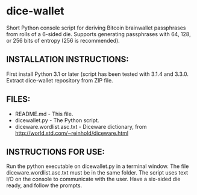 dice-wallet
===========

Short Python console script for deriving Bitcoin brainwallet passphrases from rolls of a 6-sided die.  Supports generating passphrases with 64, 128, or 256 bits of entropy (256 is recommended).

INSTALLATION INSTRUCTIONS:
--------------------------

First install Python 3.1 or later (script has been tested with 3.1.4 and 3.3.0.  Extract dice-wallet repository from ZIP file.

FILES:
------

* README.md - This file.
* dicewallet.py - The Python script.
* diceware.wordlist.asc.txt - Diceware dictionary, from 
	http://world.std.com/~reinhold/diceware.html

INSTRUCTIONS FOR USE:
---------------------

Run the python executable on dicewallet.py in a terminal window.  The file diceware.wordlist.asc.txt must be in the same folder.  The script uses text I/O on the console to communicate with the user.  Have a six-sided die ready, and follow the prompts.
